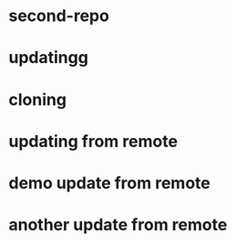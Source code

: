 

 # second-repo 

# updatingg

# cloning
# updating from remote
 # demo update from remote
 # another update from remote
 

